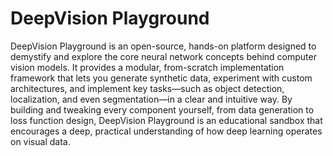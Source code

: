 # DeepVision Playground

DeepVision Playground is an open-source, hands-on platform designed to demystify and explore the core neural network
concepts behind computer vision models. It provides a modular, from-scratch implementation framework that lets you
generate synthetic data, experiment with custom architectures, and implement key tasks—such as object detection,
localization, and even segmentation—in a clear and intuitive way. By building and tweaking every component yourself,
from data generation to loss function design, DeepVision Playground is an educational sandbox that encourages a deep,
practical understanding of how deep learning operates on visual data.
